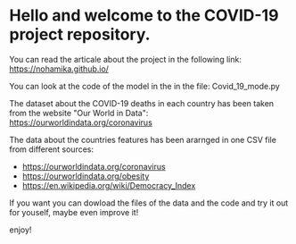 # Hello and welcome to the COVID-19 project repository.

You can read the articale about the project in the following link: https://nohamika.github.io/

You can look at the code of the model in the in the file: Covid_19_mode.py

The dataset about the COVID-19 deaths in each country has been taken from the website "Our World in Data": https://ourworldindata.org/coronavirus

The data about the countries features has been ararnged in one CSV file from different sources:
* https://ourworldindata.org/coronavirus
* https://ourworldindata.org/obesity
* https://en.wikipedia.org/wiki/Democracy_Index


If you want you can dowload the files of the data and the code and try it out for youself, maybe even improve it!

enjoy!
